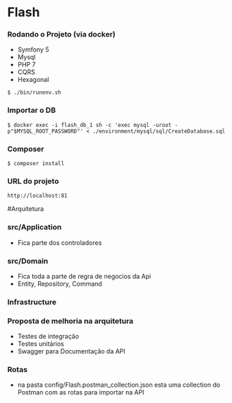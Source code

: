 # Flash

### Rodando o Projeto (via docker)
 * Symfony 5
 * Mysql
 * PHP 7
 * CQRS
 * Hexagonal
```
$ ./bin/runenv.sh
```
### Importar o DB
```
$ docker exec -i flash_db_1 sh -c 'exec mysql -uroot -p"$MYSQL_ROOT_PASSWORD"' < ./environment/mysql/sql/CreateDatabase.sql 
```

### Composer

```
$ composer install
```

### URL do projeto
```
http://localhost:81
```

#Arquitetura

### src/Application
* Fica parte dos controladores
 
### src/Domain
* Fica toda a parte de regra de negocios da Api
* Entity, Repository, Command  

### Infrastructure

### Proposta de melhoria na arquitetura
* Testes de integração
* Testes unitários
* Swagger para Documentação da API

### Rotas
 * na pasta config/Flash.postman_collection.json esta uma collection do Postman com as rotas para importar na API